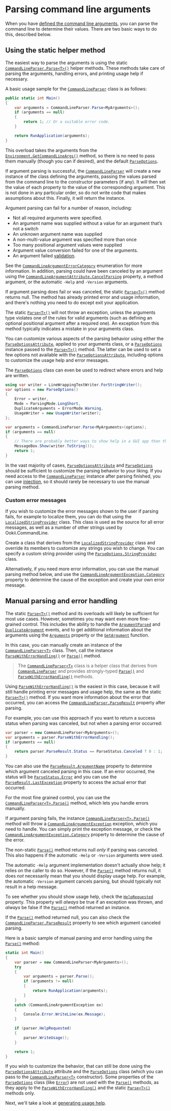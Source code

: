 # Parsing command line arguments

When you have [defined the command line arguments](DefiningArguments.md), you can parse the command
line to determine their values. There are two basic ways to do this, described below.

## Using the static helper method

The easiest way to parse the arguments is using the static [`CommandLineParser.Parse<T>()`][] helper
methods. These methods take care of parsing the arguments, handling errors, and printing usage help
if necessary.

A basic usage sample for the [`CommandLineParser`][] class is as follows:

```csharp
public static int Main()
{
    var arguments = CommandLineParser.Parse<MyArguments>();
    if (arguments == null)
    {
        return 1; // Or a suitable error code.
    }

    return RunApplication(arguments);
}
```

This overload takes the arguments from the [`Environment.GetCommandLineArgs()`][] method, so there is
no need to pass them manually (though you can if desired), and the default [`ParseOptions`][].

If argument parsing is successful, the [`CommandLineParser`][] will create a new instance of the class
defining the arguments, passing the values parsed from the command line to the constructor
parameters (if any). It will then set the value of each property to the value of the corresponding
argument. This is not done in any particular order, so do not write code that makes assumptions
about this. Finally, it will return the instance.

Argument parsing can fail for a number of reason, including:

- Not all required arguments were specified.
- An argument name was supplied without a value for an argument that’s not a switch
- An unknown argument name was supplied
- A non-multi-value argument was specified more than once
- Too many positional argument values were supplied
- Argument value conversion failed for one of the arguments.
- An argument failed [validation](Validation.md).

See the [`CommandLineArgumentErrorCategory`][] enumeration for more information. In addition, parsing
could have been canceled by an argument using the [`CommandLineArgumentAttribute.CancelParsing`][]
property, a method argument, or the automatic `-Help` and `-Version` arguments.

If argument parsing does fail or was canceled, the static [`Parse<T>()`][Parse<T>()_1] method
returns null. The method has already printed error and usage information, and there's nothing you
need to do except exit your application.

The static [`Parse<T>()`][Parse<T>()_1] will not throw an exception, unless the arguments type
violates one of the rules for valid arguments (such as defining an optional positional argument
after a required one). An exception from this method typically indicates a mistake in your arguments
class.

You can customize various aspects of the parsing behavior using either the
[`ParseOptionsAttribute`][], applied to your arguments class, or a [`ParseOptions`][] instance
passed to the [`Parse<T>()`][Parse<T>()_1] method. The latter can be used to set a few options not
available with the [`ParseOptionsAttribute`][], including options to customize the usage help and
error messages.

The [`ParseOptions`][] class can even be used to redirect where errors and help are written.

```csharp
using var writer = LineWrappingTextWriter.ForStringWriter();
var options = new ParseOptions()
{
    Error = writer,
    Mode = ParsingMode.LongShort,
    DuplicateArguments = ErrorMode.Warning,
    UsageWriter = new UsageWriter(writer);
};

var arguments = CommandLineParser.Parse<MyArguments>(options);
if (arguments == null)
{
    // There are probably better ways to show help in a GUI app than this.
    MessageBox.Show(writer.ToString());
    return 1;
}
```

In the vast majority of cases, [`ParseOptionsAttribute`][] and [`ParseOptions`][] should be sufficient to
customize the parsing behavior to your liking. If you need access to the [`CommandLineParser`][] instance
after parsing finished, you can use [injection](DefiningArguments.md#commandlineparser-injection),
so it should rarely be necessary to use the manual parsing method.

### Custom error messages

If you wish to customize the error messages shown to the user if parsing fails, for example to
localize them, you can do that using the [`LocalizedStringProvider`][] class. This class is used as
the source for all error messages, as well as a number of other strings used by Ookii.CommandLine.

Create a class that derives from the [`LocalizedStringProvider`][] class and override its members to
customize any strings you wish to change. You can specify a custom string provider using the
[`ParseOptions.StringProvider`][] class.

Alternatively, if you need more error information, you can use the manual parsing method below, and
use the [`CommandLineArgumentException.Category`][] property to determine the cause of the exception
and create your own error message.

## Manual parsing and error handling

The static [`Parse<T>()`][Parse<T>()_1] method and its overloads will likely be sufficient for most
use cases. However, sometimes you may want even more fine-grained control. This includes the ability
to handle the [`ArgumentParsed`][] and [`DuplicateArgument`][DuplicateArgument_0] events, and to get
additional information about the arguments using the [`Arguments`][Arguments_0] property or the
[`GetArgument`][] function.

In this case, you can manually create an instance of the [`CommandLineParser<T>`][] class. Then, call
the instance [`ParseWithErrorHandling()`][ParseWithErrorHandling()_1] or [`Parse()`][Parse()_5] method.

> The [`CommandLineParser<T>`][] class is a helper class that derives from [`CommandLineParser`][]
> and provides strongly-typed [`Parse()`][Parse()_5] and [`ParseWithErrorHandling()`][ParseWithErrorHandling()_1] methods.

Using [`ParseWithErrorHandling()`][ParseWithErrorHandling()_1] is the easiest in this case, because it will still handle
printing error messages and usage help, the same as the static [`Parse<T>()`][Parse<T>()_1] method. If you want
more information about the error that occurred, you can access the [`CommandLineParser.ParseResult`][]
property after parsing.

For example, you can use this approach if you want to return a success status when parsing was
canceled, but not when a parsing error occurred:

```csharp
var parser = new CommandLineParser<MyArguments>();
var arguments = parser.ParseWithErrorHandling();
if (arguments == null)
{
    return parser.ParseResult.Status == ParseStatus.Canceled ? 0 : 1;
}
```

You can also use the [`ParseResult.ArgumentName`][] property to determine which argument canceled
parsing in this case. If an error occurred, the status will be [`ParseStatus.Error`][] and you can use
the [`ParseResult.LastException`][] property to access the actual error that occurred.

For the most fine grained control, you can use the [`CommandLineParser<T>.Parse()`][] method, which
lets you handle errors manually.

If argument parsing fails, the instance [`CommandLineParser<T>.Parse()`][] method will throw a
[`CommandLineArgumentException`][] exception, which you need to handle. You can simply print the
exception message, or check the [`CommandLineArgumentException.Category`][] property to determine
the cause of the error.

The non-static [`Parse()`][Parse()_5] method returns null _only_ if parsing was canceled. This also
happens if the automatic `-Help` or `-Version` arguments were used.

The automatic `-Help` argument implementation doesn't actually show help; it relies on the caller to
do so. However, if the [`Parse()`][Parse()_5] method returns null, it does _not_ necessarily mean
that you should display usage help. For example, the automatic `-Version` argument cancels parsing,
but should typically not result in a help message.

To see whether you should show usage help, check the [`HelpRequested`][] property. This property
will _always_ be true if an exception was thrown, and _always_ be false if the
[`Parse()`][Parse()_5] method returned an instance.

If the [`Parse()`][Parse()_5] method returned null, you can also check the
[`CommandLineParser.ParseResult`][] property to see which argument canceled parsing.

Here is a basic sample of manual parsing and error handling using the [`Parse()`][Parse()_5] method:

```csharp
static int Main()
{
    var parser = new CommandLineParser<MyArguments>();
    try
    {
        var arguments = parser.Parse();
        if (arguments != null)
        {
            return RunApplication(arguments);
        }
    }
    catch (CommandLineArgumentException ex)
    {
        Console.Error.WriteLine(ex.Message);
    }

    if (parser.HelpRequested)
    {
        parser.WriteUsage();
    }

    return 1;
}
```

If you wish to customize the behavior, that can still be done using the [`ParseOptionsAttribute`][]
attribute and the [`ParseOptions`][] class (which you can pass to the [`CommandLineParser<T>`][]
constructor). Some properties of the [`ParseOptions`][] class (like [`Error`][]) are not used with
the [`Parse()`][Parse()_5]  methods, as they apply to the [`ParseWithErrorHandling()`][ParseWithErrorHandling()_1] and the static
[`Parse<T>()`][Parse<T>()_1] methods only.

Next, we'll take a look at [generating usage help](UsageHelp.md).

[`ArgumentParsed`]: https://www.ookii.org/docs/commandline-3.1/html/E_Ookii_CommandLine_CommandLineParser_ArgumentParsed.htm
[`CommandLineArgumentAttribute.CancelParsing`]: https://www.ookii.org/docs/commandline-3.1/html/P_Ookii_CommandLine_CommandLineArgumentAttribute_CancelParsing.htm
[`CommandLineArgumentErrorCategory`]: https://www.ookii.org/docs/commandline-3.1/html/T_Ookii_CommandLine_CommandLineArgumentErrorCategory.htm
[`CommandLineArgumentException.Category`]: https://www.ookii.org/docs/commandline-3.1/html/P_Ookii_CommandLine_CommandLineArgumentException_Category.htm
[`CommandLineArgumentException`]: https://www.ookii.org/docs/commandline-3.1/html/T_Ookii_CommandLine_CommandLineArgumentException.htm
[`CommandLineParser.Parse<T>()`]: https://www.ookii.org/docs/commandline-3.1/html/M_Ookii_CommandLine_CommandLineParser_Parse__1.htm
[`CommandLineParser`]: https://www.ookii.org/docs/commandline-3.1/html/T_Ookii_CommandLine_CommandLineParser.htm
[`CommandLineParser<T>.Parse()`]: https://www.ookii.org/docs/commandline-3.1/html/Overload_Ookii_CommandLine_CommandLineParser_1_Parse.htm
[`CommandLineParser<T>`]: https://www.ookii.org/docs/commandline-3.1/html/T_Ookii_CommandLine_CommandLineParser_1.htm
[`Environment.GetCommandLineArgs()`]: https://learn.microsoft.com/dotnet/api/system.environment.getcommandlineargs
[`Error`]: https://www.ookii.org/docs/commandline-3.1/html/P_Ookii_CommandLine_ParseOptions_Error.htm
[`GetArgument`]: https://www.ookii.org/docs/commandline-3.1/html/M_Ookii_CommandLine_CommandLineParser_GetArgument.htm
[`HelpRequested`]: https://www.ookii.org/docs/commandline-3.1/html/P_Ookii_CommandLine_CommandLineParser_HelpRequested.htm
[`LocalizedStringProvider`]: https://www.ookii.org/docs/commandline-3.1/html/T_Ookii_CommandLine_LocalizedStringProvider.htm
[`ParseOptions.StringProvider`]: https://www.ookii.org/docs/commandline-3.1/html/P_Ookii_CommandLine_ParseOptions_StringProvider.htm
[`ParseOptions`]: https://www.ookii.org/docs/commandline-3.1/html/T_Ookii_CommandLine_ParseOptions.htm
[`ParseOptionsAttribute`]: https://www.ookii.org/docs/commandline-3.1/html/T_Ookii_CommandLine_ParseOptionsAttribute.htm
[Arguments_0]: https://www.ookii.org/docs/commandline-3.1/html/P_Ookii_CommandLine_CommandLineParser_Arguments.htm
[DuplicateArgument_0]: https://www.ookii.org/docs/commandline-3.1/html/E_Ookii_CommandLine_CommandLineParser_DuplicateArgument.htm
[Parse()_5]: https://www.ookii.org/docs/commandline-3.1/html/Overload_Ookii_CommandLine_CommandLineParser_1_Parse.htm
[Parse<T>()_1]: https://www.ookii.org/docs/commandline-3.1/html/M_Ookii_CommandLine_CommandLineParser_Parse__1.htm
[`CommandLineParser.ParseResult`]: https://www.ookii.org/docs/commandline-3.1/html/P_Ookii_CommandLine_CommandLineParser_ParseResult.htm
[`ParseResult.ArgumentName`]: https://www.ookii.org/docs/commandline-3.1/html/P_Ookii_CommandLine_ParseResult_ArgumentName.htm
[`ParseResult.LastException`]: https://www.ookii.org/docs/commandline-3.1/html/P_Ookii_CommandLine_ParseResult_LastException.htm
[`ParseStatus.Error`]: https://www.ookii.org/docs/commandline-3.1/html/T_Ookii_CommandLine_ParseStatus.htm
[ParseWithErrorHandling()_1]: https://www.ookii.org/docs/commandline-3.1/html/M_Ookii_CommandLine_CommandLineParser_1_ParseWithErrorHandling.htm
